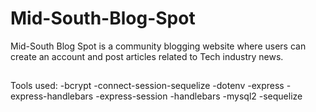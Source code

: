 # Mid-South-Blog-Spot
Mid-South Blog Spot is a community blogging website where users can create an account and post articles related to Tech industry news.
##
Tools used:
-bcrypt
-connect-session-sequelize
-dotenv
-express
-express-handlebars
-express-session
-handlebars
-mysql2
-sequelize
##
